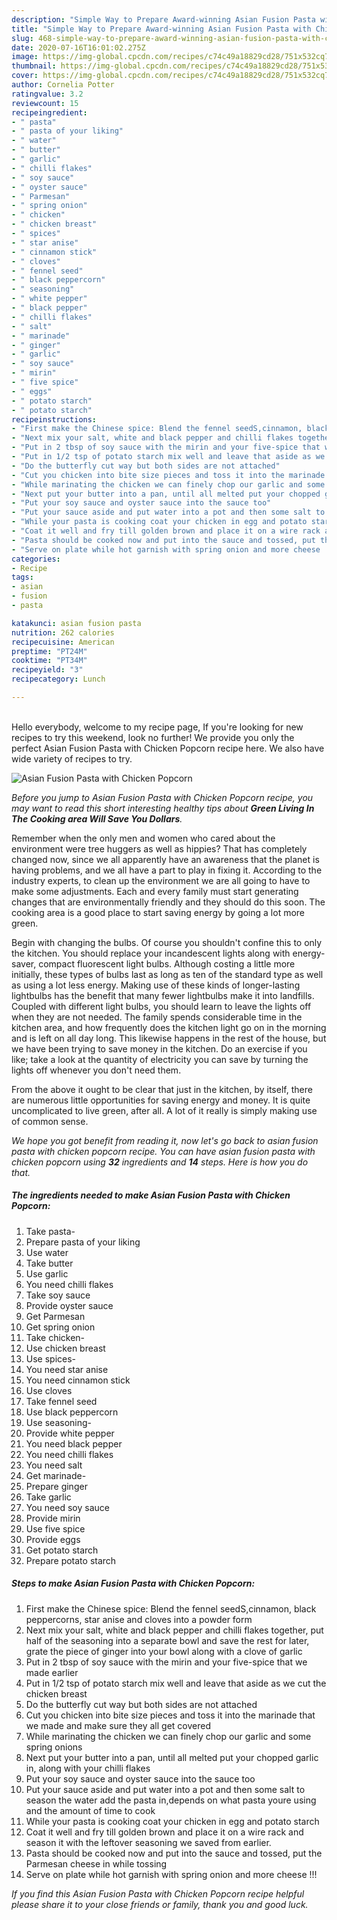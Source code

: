 ```yaml
---
description: "Simple Way to Prepare Award-winning Asian Fusion Pasta with Chicken Popcorn"
title: "Simple Way to Prepare Award-winning Asian Fusion Pasta with Chicken Popcorn"
slug: 468-simple-way-to-prepare-award-winning-asian-fusion-pasta-with-chicken-popcorn
date: 2020-07-16T16:01:02.275Z
image: https://img-global.cpcdn.com/recipes/c74c49a18829cd28/751x532cq70/asian-fusion-pasta-with-chicken-popcorn-recipe-main-photo.jpg
thumbnail: https://img-global.cpcdn.com/recipes/c74c49a18829cd28/751x532cq70/asian-fusion-pasta-with-chicken-popcorn-recipe-main-photo.jpg
cover: https://img-global.cpcdn.com/recipes/c74c49a18829cd28/751x532cq70/asian-fusion-pasta-with-chicken-popcorn-recipe-main-photo.jpg
author: Cornelia Potter
ratingvalue: 3.2
reviewcount: 15
recipeingredient:
- " pasta"
- " pasta of your liking"
- " water"
- " butter"
- " garlic"
- " chilli flakes"
- " soy sauce"
- " oyster sauce"
- " Parmesan"
- " spring onion"
- " chicken"
- " chicken breast"
- " spices"
- " star anise"
- " cinnamon stick"
- " cloves"
- " fennel seed"
- " black peppercorn"
- " seasoning"
- " white pepper"
- " black pepper"
- " chilli flakes"
- " salt"
- " marinade"
- " ginger"
- " garlic"
- " soy sauce"
- " mirin"
- " five spice"
- " eggs"
- " potato starch"
- " potato starch"
recipeinstructions:
- "First make the Chinese spice: Blend the fennel seedS,cinnamon, black peppercorns, star anise and cloves into a powder form"
- "Next mix your salt, white and black pepper and chilli flakes together, put half of the seasoning into a separate bowl and save the rest for later, grate the piece of ginger into your bowl along with a clove of garlic"
- "Put in 2 tbsp of soy sauce with the mirin and your five-spice that we made earlier"
- "Put in 1/2 tsp of potato starch mix well and leave that aside as we cut the chicken breast"
- "Do the butterfly cut way but both sides are not attached"
- "Cut you chicken into bite size pieces and toss it into the marinade that we made and make sure they all get covered"
- "While marinating the chicken we can finely chop our garlic and some spring onions"
- "Next put your butter into a pan, until all melted put your chopped garlic in, along with your chilli flakes"
- "Put your soy sauce and oyster sauce into the sauce too"
- "Put your sauce aside and put water into a pot and then some salt to season the water add the pasta in,depends on what pasta youre using and the amount of time to cook"
- "While your pasta is cooking coat your chicken in egg and potato starch"
- "Coat it well and fry till golden brown and place it on a wire rack and season it with the leftover seasoning we saved from earlier."
- "Pasta should be cooked now and put into the sauce and tossed, put the Parmesan cheese in while tossing"
- "Serve on plate while hot garnish with spring onion and more cheese !!!"
categories:
- Recipe
tags:
- asian
- fusion
- pasta

katakunci: asian fusion pasta 
nutrition: 262 calories
recipecuisine: American
preptime: "PT24M"
cooktime: "PT34M"
recipeyield: "3"
recipecategory: Lunch

---
```

<br>
Hello everybody, welcome to my recipe page, If you're looking for new recipes to try this weekend, look no further! We provide you only the perfect Asian Fusion Pasta with Chicken Popcorn recipe here. We also have wide variety of recipes to try.
<br>


![Asian Fusion Pasta with Chicken Popcorn](https://img-global.cpcdn.com/recipes/c74c49a18829cd28/751x532cq70/asian-fusion-pasta-with-chicken-popcorn-recipe-main-photo.jpg)

<i>Before you jump to Asian Fusion Pasta with Chicken Popcorn recipe, you may want to read this short interesting healthy tips about 
<strong>Green Living In The Cooking area Will Save You Dollars</strong>.</i>
</br>

Remember when the only men and women who cared about the environment were tree huggers as well as hippies? That has completely changed now, since we all apparently have an awareness that the planet is having problems, and we all have a part to play in fixing it. According to the industry experts, to clean up the environment we are all going to have to make some adjustments. Each and every family must start generating changes that are environmentally friendly and they should do this soon. The cooking area is a good place to start saving energy by going a lot more green.

Begin with changing the bulbs. Of course you shouldn't confine this to only the kitchen. You should replace your incandescent lights along with energy-saver, compact fluorescent light bulbs. Although costing a little more initially, these types of bulbs last as long as ten of the standard type as well as using a lot less energy. Making use of these kinds of longer-lasting lightbulbs has the benefit that many fewer lightbulbs make it into landfills. Coupled with different light bulbs, you should learn to leave the lights off when they are not needed. The family spends considerable time in the kitchen area, and how frequently does the kitchen light go on in the morning and is left on all day long. This likewise happens in the rest of the house, but we have been trying to save money in the kitchen. Do an exercise if you like; take a look at the quantity of electricity you can save by turning the lights off whenever you don't need them.

From the above it ought to be clear that just in the kitchen, by itself, there are numerous little opportunities for saving energy and money. It is quite uncomplicated to live green, after all. A lot of it really is simply making use of common sense.


<i>We hope you got benefit from reading it, now let's go back to asian fusion pasta with chicken popcorn recipe. You can have asian fusion pasta with chicken popcorn using <strong>32</strong> ingredients and <strong>14</strong> steps. Here is how you do that.
</i>

##### The ingredients needed to make Asian Fusion Pasta with Chicken Popcorn:

1. Take  pasta-
1. Prepare  pasta of your liking
1. Use  water
1. Take  butter
1. Use  garlic
1. You need  chilli flakes
1. Take  soy sauce
1. Provide  oyster sauce
1. Get  Parmesan
1. Get  spring onion
1. Take  chicken-
1. Use  chicken breast
1. Use  spices-
1. You need  star anise
1. You need  cinnamon stick
1. Use  cloves
1. Take  fennel seed
1. Use  black peppercorn
1. Use  seasoning-
1. Provide  white pepper
1. You need  black pepper
1. You need  chilli flakes
1. You need  salt
1. Get  marinade-
1. Prepare  ginger
1. Take  garlic
1. You need  soy sauce
1. Provide  mirin
1. Use  five spice
1. Provide  eggs
1. Get  potato starch
1. Prepare  potato starch


##### Steps to make Asian Fusion Pasta with Chicken Popcorn:

1. First make the Chinese spice: Blend the fennel seedS,cinnamon, black peppercorns, star anise and cloves into a powder form
1. Next mix your salt, white and black pepper and chilli flakes together, put half of the seasoning into a separate bowl and save the rest for later, grate the piece of ginger into your bowl along with a clove of garlic
1. Put in 2 tbsp of soy sauce with the mirin and your five-spice that we made earlier
1. Put in 1/2 tsp of potato starch mix well and leave that aside as we cut the chicken breast
1. Do the butterfly cut way but both sides are not attached
1. Cut you chicken into bite size pieces and toss it into the marinade that we made and make sure they all get covered
1. While marinating the chicken we can finely chop our garlic and some spring onions
1. Next put your butter into a pan, until all melted put your chopped garlic in, along with your chilli flakes
1. Put your soy sauce and oyster sauce into the sauce too
1. Put your sauce aside and put water into a pot and then some salt to season the water add the pasta in,depends on what pasta youre using and the amount of time to cook
1. While your pasta is cooking coat your chicken in egg and potato starch
1. Coat it well and fry till golden brown and place it on a wire rack and season it with the leftover seasoning we saved from earlier.
1. Pasta should be cooked now and put into the sauce and tossed, put the Parmesan cheese in while tossing
1. Serve on plate while hot garnish with spring onion and more cheese !!!


<i>If you find this Asian Fusion Pasta with Chicken Popcorn recipe helpful please share it to your close friends or family, thank you and good luck.</i>
